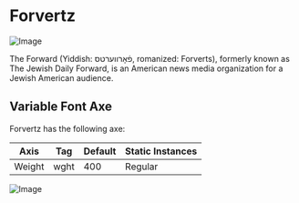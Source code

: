 # Forvertz

![Image](documentation/image0.png)

The Forward (Yiddish: פֿאָרווערטס, romanized: Forverts), formerly known as The Jewish Daily Forward, is an American news media organization for a Jewish American audience.

## Variable Font Axe

Forvertz has the following axe:

Axis | Tag | Default | Static Instances
--- | --- | --- | ---
Weight | wght | 400 | Regular

![Image](documentation/image9.png)

